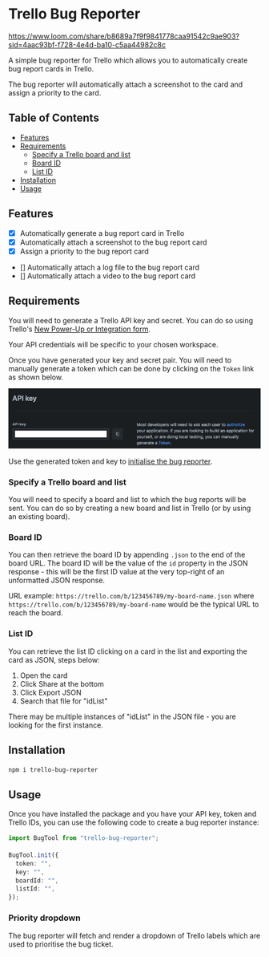 # Trello Bug Reporter

https://www.loom.com/share/b8689a7f9f9841778caa91542c9ae903?sid=4aac93bf-f728-4e4d-ba10-c5aa44982c8c

A simple bug reporter for Trello which allows you to automatically create bug report cards in Trello.

The bug reporter will automatically attach a screenshot to the card and assign a priority to the card.

## Table of Contents

- [Features](#features)
- [Requirements](#requirements)
  - [Specify a Trello board and list](#specify-a-trello-board-and-list)
  - [Board ID](#board-id)
  - [List ID](#list-id)
- [Installation](#installation)
- [Usage](#usage)

## Features

- [x] Automatically generate a bug report card in Trello
- [x] Automatically attach a screenshot to the bug report card
- [x] Assign a priority to the bug report card
- [] Automatically attach a log file to the bug report card
- [] Automatically attach a video to the bug report card

## Requirements

You will need to generate a Trello API key and secret. You can do so using Trello's [New Power-Up or Integration
form](https://trello.com/power-ups/admin/new).

Your API credentials will be specific to your chosen workspace.

Once you have generated your key and secret pair. You will need to manually generate a token which can be done by clicking on the `Token` link as shown below.

<img src="https://github.com/KyeBuff/trello-bug-reporter/raw/main/README_assets/token_generation.png" alt="Trello's power up form showing how to manually generate a token">

Use the generated token and key to [initialise the bug reporter](#usage).

### Specify a Trello board and list

You will need to specify a board and list to which the bug reports will be sent. You can do so by creating a new board and list in Trello (or by using an existing board).

### Board ID

You can then retrieve the board ID by appending `.json` to the end of the board URL. The board ID will be the value of the `id` property in the JSON response - this will be the first ID value at the very top-right of an unformatted JSON response.

URL example: `https://trello.com/b/123456789/my-board-name.json` where `https://trello.com/b/123456789/my-board-name` would be the typical URL to reach the board.

### List ID

You can retrieve the list ID clicking on a card in the list and exporting the card as JSON, steps below:

1. Open the card
2. Click Share at the bottom
3. Click Export JSON
4. Search that file for "idList"

There may be multiple instances of "idList" in the JSON file - you are looking for the first instance.

## Installation

```bash
npm i trello-bug-reporter
```

## Usage

Once you have installed the package and you have your API key, token and Trello IDs, you can use the following code to create a bug reporter instance:

```typescript
import BugTool from "trello-bug-reporter";

BugTool.init({
  token: "",
  key: "",
  boardId: "",
  listId: "",
});
```

### Priority dropdown

The bug reporter will fetch and render a dropdown of Trello labels which are used to prioritise the bug ticket.
